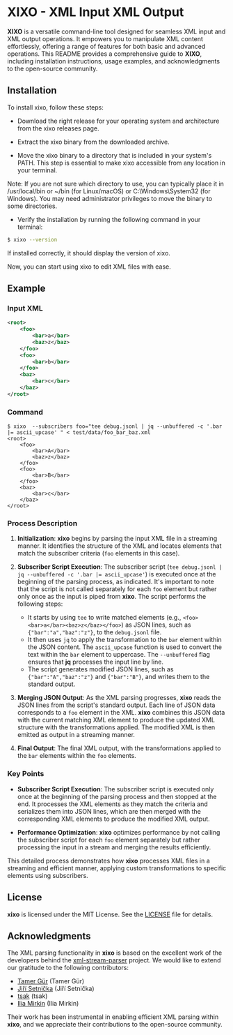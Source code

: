 
# XIXO - XML Input XML Output

**XIXO** is a versatile command-line tool designed for seamless XML input and XML output operations. It empowers you to manipulate XML content effortlessly, offering a range of features for both basic and advanced operations. This README provides a comprehensive guide to **XIXO**, including installation instructions, usage examples, and acknowledgments to the open-source community.

## Installation

To install xixo, follow these steps:

- Download the right release for your operating system and architecture from the xixo releases page.

- Extract the xixo binary from the downloaded archive.

- Move the xixo binary to a directory that is included in your system's PATH. This step is essential to make xixo accessible from any location in your terminal.

Note: If you are not sure which directory to use, you can typically place it in /usr/local/bin or ~/bin (for Linux/macOS) or C:\Windows\System32 (for Windows). You may need administrator privileges to move the binary to some directories.

- Verify the installation by running the following command in your terminal:

```bash
$ xixo --version
```

If installed correctly, it should display the version of xixo.

Now, you can start using xixo to edit XML files with ease.

## Example

### Input XML

```xml
<root>
    <foo>
        <bar>a</bar>
        <baz>z</baz>
    </foo>
    <foo>
        <bar>b</bar>
    </foo>
    <baz>
        <bar>c</bar>
    </baz>
</root>
```

### Command

```shell
$ xixo  --subscribers foo="tee debug.jsonl | jq --unbuffered -c '.bar |= ascii_upcase' " < test/data/foo_bar_baz.xml
<root>
    <foo>
        <bar>A</bar>
        <baz>z</baz>
    </foo>
    <foo>
        <bar>B</bar>
    </foo>
    <baz>
        <bar>c</bar>
    </baz>
</root>
```

### Process Description

1. **Initialization**: **xixo** begins by parsing the input XML file in a streaming manner. It identifies the structure of the XML and locates elements that match the subscriber criteria (`foo` elements in this case).

2. **Subscriber Script Execution**: The subscriber script (`tee debug.jsonl | jq --unbuffered -c '.bar |= ascii_upcase'`) is executed once at the beginning of the parsing process, as indicated. It's important to note that the script is not called separately for each `foo` element but rather only once as the input is piped from **xixo**. The script performs the following steps:

    - It starts by using `tee` to write matched elements (e.g., `<foo><bar>a</bar><baz>z</baz></foo>`) as JSON lines, such as `{"bar":"a","baz":"z"}`, to the `debug.jsonl` file.
    - It then uses `jq` to apply the transformation to the `bar` element within the JSON content. The `ascii_upcase` function is used to convert the text within the `bar` element to uppercase. The `--unbuffered` flag ensures that **jq** processes the input line by line.
    - The script generates modified JSON lines, such as `{"bar":"A","baz":"z"}` and `{"bar":"B"}`, and writes them to the standard output.

3. **Merging JSON Output**: As the XML parsing progresses, **xixo** reads the JSON lines from the script's standard output. Each line of JSON data corresponds to a `foo` element in the XML. **xixo** combines this JSON data with the current matching XML element to produce the updated XML structure with the transformations applied. The modified XML is then emitted as output in a streaming manner.

4. **Final Output**: The final XML output, with the transformations applied to the `bar` elements within the `foo` elements.

### Key Points

- **Subscriber Script Execution**: The subscriber script is executed only once at the beginning of the parsing process and then stopped at the end. It processes the XML elements as they match the criteria and serializes them into JSON lines, which are then merged with the corresponding XML elements to produce the modified XML output.

- **Performance Optimization**: **xixo** optimizes performance by not calling the subscriber script for each `foo` element separately but rather processing the input in a stream and merging the results efficiently.

This detailed process demonstrates how **xixo** processes XML files in a streaming and efficient manner, applying custom transformations to specific elements using subscribers.

## License

**xixo** is licensed under the MIT License. See the [LICENSE](https://chat.openai.com/c/LICENSE) file for details.

## Acknowledgments

The XML parsing functionality in **xixo** is based on the excellent work of the developers behind the [xml-stream-parser](https://github.com/tamerh/xml-stream-parser) project. We would like to extend our gratitude to the following contributors:

- [Tamer Gür](https://github.com/tamerh) (Tamer Gür)
- [Jiří Setnička](https://github.com/setnicka) (Jiří Setnička)
- [tsak](https://github.com/tsak) (tsak)
- [Ilia Mirkin](https://github.com/imirkin) (Ilia Mirkin)

Their work has been instrumental in enabling efficient XML parsing within **xixo**, and we appreciate their contributions to the open-source community.
